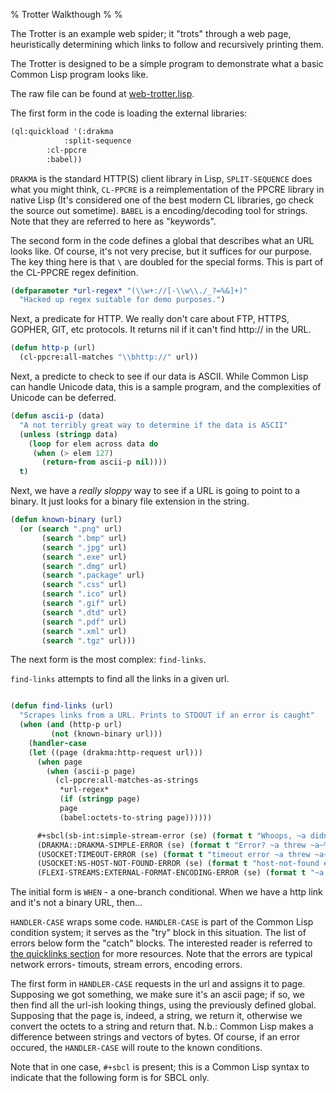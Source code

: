 % Trotter Walkthough
%
%

The Trotter is an example web spider; it "trots" through a web page,
heuristically determining which links to follow and recursively
printing them.

The Trotter is designed to be a simple program to demonstrate what a
basic Common Lisp program looks like.

The raw file can be found at [web-trotter.lisp](src/web-trotter.lisp).

The first form in the code is loading the external libraries:


```Commonlisp
(ql:quickload '(:drakma
	        :split-sequence
		:cl-ppcre
		:babel))
```

`DRAKMA` is the standard HTTP(S) client library in Lisp,
`SPLIT-SEQUENCE` does what you might think, `CL-PPCRE` is a
reimplementation of the PPCRE library in native Lisp (It's considered
one of the best modern CL libraries, go check the source out
sometime). `BABEL` is a encoding/decoding tool for strings. Note that
they are referred to here as "keywords".

The second form in the code defines a global that describes what an
URL looks like. Of course, it's not very precise, but it suffices for
our purpose. The key thing here is that `\` are doubled for the
special forms. This is part of the CL-PPCRE regex definition.

```Commonlisp
(defparameter *url-regex* "(\\w+://[-\\w\\./_?=%&]+)"
  "Hacked up regex suitable for demo purposes.")
```


Next, a predicate for HTTP. We really don't care about FTP, HTTPS,
GOPHER, GIT, etc protocols. It returns nil if it can't find http:// in
the URL.

```Commonlisp
(defun http-p (url)
  (cl-ppcre:all-matches "\\bhttp://" url))
```


Next, a predicte to check to see if our data is ASCII. While Common
Lisp can handle Unicode data, this is a sample program, and the
complexities of Unicode can be deferred.

```Commonlisp
(defun ascii-p (data)
  "A not terribly great way to determine if the data is ASCII"
  (unless (stringp data)
    (loop for elem across data do
	 (when (> elem 127)
	   (return-from ascii-p nil))))
  t)
```

Next, we have a *really sloppy* way to see if a URL is going to point
to a binary. It just looks for a binary file extension in the string.


```Commonlisp
(defun known-binary (url)
  (or (search ".png" url)
       (search ".bmp" url)
       (search ".jpg" url)
       (search ".exe" url)
       (search ".dmg" url)
       (search ".package" url)
       (search ".css" url)
       (search ".ico" url)
       (search ".gif" url)
       (search ".dtd" url)
       (search ".pdf" url)
       (search ".xml" url)
       (search ".tgz" url)))
```

The next form is the most complex: `find-links`.

`find-links` attempts to find all the links in a given url.

```Commonlisp

(defun find-links (url)
  "Scrapes links from a URL. Prints to STDOUT if an error is caught"
  (when (and (http-p url)
	     (not (known-binary url)))
    (handler-case
	(let ((page (drakma:http-request url)))
	  (when page
	    (when (ascii-p page)
	      (cl-ppcre:all-matches-as-strings
	       *url-regex*
	       (if (stringp page)
		   page
		   (babel:octets-to-string page))))))

      #+sbcl(sb-int:simple-stream-error (se) (format t "Whoops, ~a didn't work. ~a~%" url se))
      (DRAKMA::DRAKMA-SIMPLE-ERROR (se) (format t "Error? ~a threw ~a~%" url se))
      (USOCKET:TIMEOUT-ERROR (se) (format t "timeout error ~a threw ~a~%" url se))
      (USOCKET:NS-HOST-NOT-FOUND-ERROR (se) (format t "host-not-found error ~a threw ~a~%" url se))
      (FLEXI-STREAMS:EXTERNAL-FORMAT-ENCODING-ERROR (se) (format t "~a threw ~a~%" url se)))))

```

The initial form is `WHEN` - a one-branch conditional. When we have a
http link and it's not a binary URL, then...

 `HANDLER-CASE` wraps some code. `HANDLER-CASE` is part of the Common
Lisp condition system; it serves as the "try" block in this
situation. The list of errors below form the "catch" blocks. The
interested reader is referred to [the quicklinks
section](quicklinks.html) for more resources. Note that the errors are
typical network errors- timouts, stream errors, encoding errors.

The first form in `HANDLER-CASE` requests in the url and assigns it to
page.  Supposing we got something, we make sure it's an ascii page; if
so, we then find all the url-ish looking things, using the previously
defined global. Supposing that the page is, indeed, a string, we
return it, otherwise we convert the octets to a string and return
that. N.b.: Common Lisp makes a difference between strings and vectors
of bytes.  Of course, if an error occured, the `HANDLER-CASE` will
route to the known conditions.

Note that in one case, `#+sbcl` is present; this is a Common Lisp
syntax to indicate that the following form is for SBCL only.